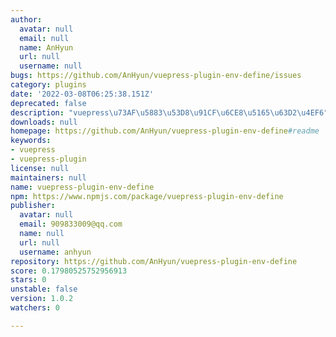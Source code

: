 ```yaml
---
author:
  avatar: null
  email: null
  name: AnHyun
  url: null
  username: null
bugs: https://github.com/AnHyun/vuepress-plugin-env-define/issues
category: plugins
date: '2022-03-08T06:25:38.151Z'
deprecated: false
description: "vuepress\u73AF\u5883\u53D8\u91CF\u6CE8\u5165\u63D2\u4EF6"
downloads: null
homepage: https://github.com/AnHyun/vuepress-plugin-env-define#readme
keywords:
- vuepress
- vuepress-plugin
license: null
maintainers: null
name: vuepress-plugin-env-define
npm: https://www.npmjs.com/package/vuepress-plugin-env-define
publisher:
  avatar: null
  email: 909833009@qq.com
  name: null
  url: null
  username: anhyun
repository: https://github.com/AnHyun/vuepress-plugin-env-define
score: 0.17980525752956913
stars: 0
unstable: false
version: 1.0.2
watchers: 0

---
```


